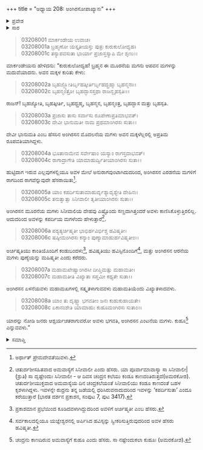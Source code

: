 +++
title = "ಅಧ್ಯಾಯ 208: ಅಂಗಿರಸೋಪಾಖ್ಯಾನಃ"
+++

<details><summary>ಪ್ರವೇಶ</summary>


।।   ಓಂ ಓಂ ನಮೋ ನಾರಾಯಣಾಯ।।   ಶ್ರೀ ವೇದವ್ಯಾಸಾಯ ನಮಃ ।।

ಶ್ರೀ ಕೃಷ್ಣದ್ವೈಪಾಯನ ವೇದವ್ಯಾಸ ವಿರಚಿತ  

**ಶ್ರೀ ಮಹಾಭಾರತ**

**ಆರಣ್ಯಕ ಪರ್ವ**

**ಮಾರ್ಕಂಡೇಯಸಮಸ್ಯಾ ಪರ್ವ**

**ಅಧ್ಯಾಯ 208**

</details>


<details><summary>ಸಾರ</summary>

ಮಾರ್ಕಂಡೇಯನು ಯುಧಿಷ್ಠಿರನಿಗೆ ನಾನಾ ವಿಧದ ಅಗ್ನಿಗಳನ್ನು ವರ್ಣಿಸುವುದು (1-8).

</details>


> 03208001 ಮಾರ್ಕಂಡೇಯ ಉವಾಚ।  
03208001a ಬ್ರಹ್ಮಣೋ ಯಸ್ತೃತೀಯಸ್ತು ಪುತ್ರಃ ಕುರುಕುಲೋದ್ವಹ।  
03208001c ತಸ್ಯಾಪವಸುತಾ ಭಾರ್ಯಾ ಪ್ರಜಾಸ್ತಸ್ಯಾಪಿ ಮೇ ಶೃಣು।।

ಮಾರ್ಕಂಡೇಯನು ಹೇಳಿದನು: “ಕುರುಕುಲೋದ್ವಹ! ಬ್ರಹ್ಮನ ಈ ಮೂರನೆಯ ಮಗನು ಆಪವನ ಮಗಳನ್ನು ಮದುವೆಯಾದನು. ಅವನ ಮಕ್ಕಳ ಕುರಿತು ಕೇಳು:

> 03208002a ಬೃಹಜ್ಜ್ಯೋತಿರ್ಬೃಹತ್ಕೀರ್ತಿರ್ಬೃಹದ್ಬ್ರಹ್ಮಾ ಬೃಹನ್ಮನಾಃ।  
03208002c ಬೃಹನ್ಮಂತ್ರೋ ಬೃಹದ್ಭಾಸಸ್ತಥಾ ರಾಜನ್ಬೃಹಸ್ಪತಿಃ।।

ರಾಜನ್! ಬೃಹಜ್ಯೋತಿ, ಬೃಹತ್ಕೀರ್ತಿ, ಬೃಹದ್ಬ್ರಹ್ಮ, ಬೃಹನ್ಮನ, ಬೃಹನ್ಮಂತ್ರ, ಬೃಹದ್ಭಾಸ ಮತ್ತು ಬೃಹಸ್ಪತಿ.

> 03208003a ಪ್ರಜಾಸು ತಾಸು ಸರ್ವಾಸು ರೂಪೇಣಾಪ್ರತಿಮಾಭವತ್।  
03208003c ದೇವೀ ಭಾನುಮತೀ ನಾಮ ಪ್ರಥಮಾಂಗಿರಸಃ ಸುತಾ।।

ದೇವೀ ಭಾನುಮತಿ ಎಂಬ ಹೆಸರಿನ ಅಂಗಿರಸನ ಮೊದಲನೆಯ ಮಗಳು ಅವನ ಮಕ್ಕಳೆಲ್ಲರಲ್ಲಿ ಅಪ್ರತಿಮ ರೂಪವತಿಯಾಗಿದ್ದಳು.

> 03208004a ಭೂತಾನಾಮೇವ ಸರ್ವೇಷಾಂ ಯಸ್ಯಾಂ ರಾಗಸ್ತದಾಭವತ್।  
03208004c ರಾಗಾದ್ರಾಗೇತಿ ಯಾಮಾಹುರ್ದ್ವಿತೀಯಾಂಗಿರಸಃ ಸುತಾ।।

ಹುಟ್ಟಿದಾಗ ಇರುವ ಎಲ್ಲವುಗಳಲ್ಲಿಯೂ ಅವಳ ಮೇಲೆ ಅನುರಾಗವುಂಟಾಗಿದುದರಿಂದ, ಅಂಗಿರಸನ ಎರಡನೆಯ ಮಗಳಿಗೆ ರಾಗದಿಂದ ರಾಗವೆನ್ನುವುದೇ ಹೆಸರಾಯಿತು[^1].

> 03208005a ಯಾಂ ಕಪರ್ದಿಸುತಾಮಾಹುರ್ದೃಶ್ಯಾದೃಶ್ಯೇತಿ ದೇಹಿನಃ।  
03208005c ತನುತ್ವಾತ್ಸಾ ಸಿನೀವಾಲೀ ತೃತೀಯಾಂಗಿರಸಃ ಸುತಾ।।

ಅಂಗಿರಸನ ಮೂರನೆಯ ಮಗಳು ಸಿನೀವಾಲಿಯ ದೇಹವು ಎಷ್ಟೊಂದು ಸಣ್ಣದಾಗಿತ್ತಂದರೆ ಅವಳು ಕಾಣಿಸಿಕೊಳ್ಳುತ್ತಿರಲಿಲ್ಲ. ಆದುದರಿಂದ ಅವಳನ್ನು ಕಪರ್ದಿಯ ಮಗಳೆಂದು ಹೇಳುತ್ತಾರೆ[^2].

> 03208006a ಪಶ್ಯತ್ಯರ್ಚಿಷ್ಮತೀ ಭಾಭಿರ್ಹವಿರ್ಭಿಶ್ಚ ಹವಿಷ್ಮತೀ।  
03208006c ಷಷ್ಠೀಮಂಗಿರಸಃ ಕನ್ಯಾಂ ಪುಣ್ಯಾಮಾಹುರ್ಹವಿಷ್ಮತೀಂ।।

ಅರ್ಚಿಷ್ಮತಿಯು ಕಾಂತಿಯೊಂದಿಗೆ ಕಂಡುಬಂದಳು[^3], ಹವಿಷ್ಮತಿಯು ಹವಿಸ್ಸಿನೊಂದಿಗೆ[^4], ಮತ್ತು ಅಂಗಿರಸನ ಆರನೆಯ ಮಗಳು ಪುಣ್ಯೆಯನ್ನು ಮಹಿಷ್ಮತೀ ಎಂದು ಕರೆದರು.

> 03208007a ಮಹಾಮಖೇಷ್ವಾಂಗಿರಸೀ ದೀಪ್ತಿಮತ್ಸು ಮಹಾಮತೀ।  
03208007c ಮಹಾಮತೀತಿ ವಿಖ್ಯಾತಾ ಸಪ್ತಮೀ ಕಥ್ಯತೇ ಸುತಾ।।

ಅಂಗಿರಸನ ಏಳನೆಯವಳು ಮಹಾಮಖಗಳಲ್ಲಿ ಸತ್ಕೃತಳಾಗುವವಳು ಮಹಾಮತಿಯೆಂದು ವಿಖ್ಯಾತಳಾದವಳು.

> 03208008a ಯಾಂ ತು ದೃಷ್ಟ್ವಾ ಭಗವತೀಂ ಜನಃ ಕುಹುಕುಹಾಯತೇ।   
03208008c ಏಕಾನಂಶೇತಿ ಯಾಮಾಹುಃ ಕುಹೂಮಂಗಿರಸಃ ಸುತಾಂ।।

ಯಾರನ್ನು ನೋಡಿ ಜನರು ಆಶ್ಚರ್ಯಚತರಾಗುವರೋ ಅವಳು ಭಗವತಿ, ಅಂಗಿರಸನ ಎಂಟನೆಯ ಮಗಳು. ಕುಹೂ[^5] ಎನ್ನುವವಳು.”


<details><summary>ಸಮಾಪ್ತಿ</summary>

ಇತಿ ಶ್ರೀ ಮಹಾಭಾರತೇ ಆರಣ್ಯಕ ಪರ್ವಣಿ ಮಾರ್ಕಂಡೇಯಸಮಸ್ಯಾ ಪರ್ವಣಿ ಅಂಗಿರಸೋಪಾಖ್ಯಾನೇ ಅಷ್ಟಾಧಿಕದ್ವಿಶತತಮೋಽಧ್ಯಾಯಃ।  
ಇದು ಮಹಾಭಾರತದ ಆರಣ್ಯಕ ಪರ್ವದಲ್ಲಿ ಮಾರ್ಕಂಡೇಯಸಮಸ್ಯಾ ಪರ್ವದಲ್ಲಿ ಅಂಗಿರಸೋಪಾಖ್ಯಾನದಲ್ಲಿ ಇನ್ನೂರಾಎಂಟನೆಯ ಅಧ್ಯಾಯವು.


</details>

[^1]: ಅರ್ಥಾತ್ ಪ್ರೇಮದೇವತೆಯಿವಳು.

[^2]: ಚತುರ್ದಶೀಸಹಿತವಾದ ಅಮವಾಸ್ಯೆಗೆ ಸಿನೀವಾಲೀ ಎಂದು ಹೆಸರು. ಯಾ ಪೂರ್ವಾಮಾವಾಸ್ಯಾ ಸಾ ಸಿನೀವಾಲೀ| (ಶ್ರುತಿ) ಸಾ ದೃಷ್ಟೇಂದುಃ ಸಿನೀವಾಲೀ - ಆ ದಿವಸ ಚಂದ್ರನ ಕಲೆಯು ಕಂಡೂ ಕಾಣದಂತಿರುತ್ತದೆ(ಅಮರಕೋಶ). ಚತುರ್ದಶೀಯುಕ್ತವಾದ ಅಮವಾಸ್ಯೆಯ ದಿನ ಚಂದ್ರಕಲೆಯಂತೆ ಸಿನೀವಾಲಿಯು ಕಂಡೂ ಕಾಣದಂತೆ ಬಹಳ ಕೃಶಳಾಗಿದ್ದಳು. ಇವಳನ್ನೇ ರುದ್ರನು ತನ್ನ ಜಡೆಯಲ್ಲಿ ಧರಿಸಿರುವನಾದುದರಿಂದ ಇವಳನ್ನು ‘ಕಪರ್ದಿಸುತಾ’ ಎಂದೂ ಕರೆಯುತ್ತಾರೆ (ಭಾರತ ದರ್ಶನ ಪ್ರಕಾಶನ, ಸಂಪುಟ 7, ಪುಟ 3417). 

[^3]: ಪ್ರಕಾಶಮಾನ ಪ್ರಭೆಯಿಂದ ಕೂಡಿದವಳಾಗಿದ್ದುದರಿಂದ ಅವಳಿಗೆ ಅರ್ಚಿಷ್ಮತೀ ಎಂಬ ಹೆಸರು.

[^4]: ಸರ್ವಕಾಲದಲ್ಲಿಯೂ ಯಜ್ಞೇಶ್ವರನಲ್ಲಿ ಅರ್ಪಿಸಿದ ಹವಿಸ್ಸನ್ನು ಸ್ವೀಕರಿಸುತ್ತಿರುವುದರಿಂದ ಅವಳ ಹೆಸರು ಹವಿಷ್ಮತೀ.

[^5]: ಚಂದ್ರನು ಕಾಣದಿರುವ ಅಮವಾಸ್ಯೆಗೆ ಕುಹೂ ಎಂದು ಹೆಸರು. ಸಾ ನಷ್ಟೇಂದುಕಲಾ ಕುಹೂಃ (ಅಮರಕೋಶ).